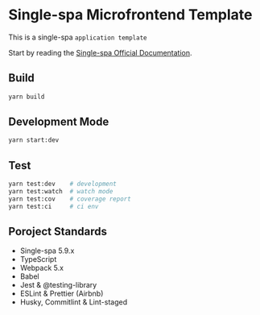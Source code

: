 # Single-spa Microfrontend Template

This is a single-spa `application template`

Start by reading the [Single-spa Official Documentation](https://single-spa.js.org/docs/getting-started-overview).

## Build

```bash
yarn build
```

## Development Mode

```bash
yarn start:dev
```

## Test

```bash
yarn test:dev    # development
yarn test:watch  # watch mode
yarn test:cov    # coverage report
yarn test:ci     # ci env
```

## Poroject Standards

- Single-spa 5.9.x
- TypeScript
- Webpack 5.x
- Babel
- Jest & @testing-library
- ESLint & Prettier (Airbnb)
- Husky, Commitlint & Lint-staged

